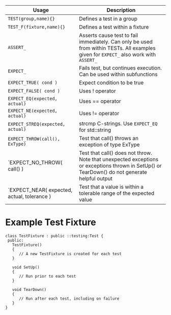 | Usage  | Description |
| ------------- | ------------- |
| `TEST(group,name){}`  | Defines a test in a group  |
| `TEST_F(fixture,name){}` | Defines a test within a fixture |
| `ASSERT_` | Asserts cause test to fail immediately. Can only be used from within TESTs. All examples given for `EXPECT_` also work with `ASSERT_` |
| `EXPECT_` | Fails test, but continues execution. Can be used within subfunctions |
| `EXPECT_TRUE( cond )` | Expect condition to be true |
| `EXPECT_FALSE( cond )` | Uses ! operator |
| `EXPECT_EQ(expected, actual)` | Uses == operator |
| `EXPECT_NE(expected, actual)` | Uses != operator |
| `EXPECT_STREQ(expected, actual)` | strcmp C-strings. Use `EXPECT_EQ` for std::string |
| `EXPECT_THROW(call(), ExType)` | Test that call() throws an exception of type ExType |
| `EXPECT_NO_THROW( call() ) | Test that call() does not throw. Note that unexpected exceptions or exceptions thrown in SetUp() or TearDown() do not generate helpful output |
| `EXPECT_NEAR( expected, actual, tolerance ) | Test that a value is within a tolerable range of the expected value |

# Example Test Fixture
```
class TestFixture : public ::testing:Test {
 public:
   TestFixture()
   {
      // A new TestFixture is created for each test
   }

   void SetUp()
   {
      // Run prior to each test
   }

   void TearDown()
   {
      // Run after each test, including on failure
   }
}
```
